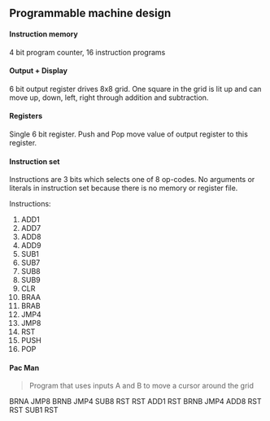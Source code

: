## Programmable machine design

#### Instruction memory
4 bit program counter, 16 instruction programs

#### Output + Display
6 bit output register drives 8x8 grid. One square in the grid is lit up and can move up, down, left, right through addition and subtraction.

#### Registers
Single 6 bit register. Push and Pop move value of output register to this register.

#### Instruction set
Instructions are 3 bits which selects one of 8 op-codes. No arguments or literals in instruction set because there is no memory or register file.

Instructions:
1. ADD1
1. ADD7
1. ADD8
1. ADD9
1. SUB1
1. SUB7
1. SUB8
1. SUB9
1. CLR
1. BRAA
1. BRAB
1. JMP4
1. JMP8
1. RST
1. PUSH
1. POP

#### Pac Man
> Program that uses inputs A and B to move a cursor around the grid

BRNA
JMP8
BRNB
JMP4
SUB8
RST
RST
ADD1
RST
BRNB
JMP4
ADD8
RST
RST
SUB1
RST


